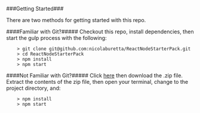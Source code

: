 ###Getting Started###

There are two methods for getting started with this repo.

####Familiar with Git?#####
Checkout this repo, install dependencies, then start the gulp process with the following:

```
	> git clone git@github.com:nicolaburetta/ReactNodeStarterPack.git
	> cd ReactNodeStarterPack
	> npm install
	> npm start
```

####Not Familiar with Git?#####
Click [here](https://github.com/nicolaburetta/ReactNodeStarterPack.git) then download the .zip file.  Extract the contents of the zip file, then open your terminal, change to the project directory, and:

```
	> npm install
	> npm start
```
